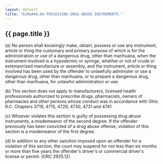 ```yaml
---
layout: default
title: "624&#46;04 POSSESSING DRUG ABUSE INSTRUMENTS."
---
```


{{ page.title }}
----------------

(a) No person shall knowingly make, obtain, possess or use any instrument, article or thing the customary and primary purpose of which is for the administration or use of a dangerous drug, other than marihuana, when the instrument involved is a hypodermic or syringe, whether or not of crude or extemporized manufacture or assembly, and the instrument, article or thing involved has been used by the offender to unlawfully administer or use a dangerous drug, other than marihuana, or to prepare a dangerous drug, other than marihuana, for unlawful administration or use.

(b) This section does not apply to manufacturers, licensed health professionals authorized to prescribe drugs, pharmacists, owners of pharmacies and other persons whose conduct was in accordance with Ohio R.C. Chapters 3719, 4715, 4729, 4730, 4731 and 4741.

(c) Whoever violates this section is guilty of possessing drug abuse instruments, a misdemeanor of the second degree. If the offender previously has been convicted of a drug abuse offense, violation of this section is a misdemeanor of the first degree. 

(d) In addition to any other sanction imposed upon an offender for a violation of this section, the court may suspend for not less than six months or more than five years the offender's driver's or commercial driver's license or permit. 
(ORC 2925.12)
